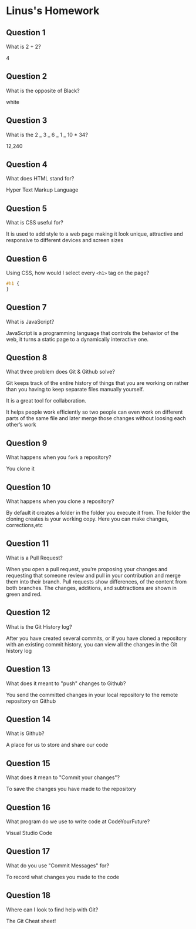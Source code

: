 # Linus's Homework

## Question 1

What is 2 + 2?

4

## Question 2

What is the opposite of Black?

white

## Question 3

What is the 2 _ 3 _ 6 _ 1 _ 10 \* 34?

12,240

## Question 4

What does HTML stand for?

Hyper Text Markup Language

## Question 5

What is CSS useful for?

It is used to add style to a web page making it look unique, attractive and responsive to different devices and screen sizes

## Question 6

Using CSS, how would I select every `<h1>` tag on the page?

```css
#h1 {
}
```

## Question 7

What is JavaScript?

JavaScript is a programming language that controls the behavior of the web, it turns a static page to a dynamically interactive one.

## Question 8

What three problem does Git & Github solve?

Git keeps track of the entire history of things that you are working on rather than you having to keep separate files manually yourself.

It is a great tool for collaboration.

It helps people work efficiently so two people can even work on different parts of the same file and later merge those changes without loosing each other’s work

## Question 9

What happens when you `fork` a repository?

You clone it

## Question 10

What happens when you clone a repository?

By default it creates a folder in the folder you execute it from. The folder the cloning creates is your working copy. Here you can make changes, corrections,etc

## Question 11

What is a Pull Request?

When you open a pull request, you’re proposing your changes and requesting that someone review and pull in your contribution and merge them into their branch. Pull requests show differences, of the content from both branches. The changes, additions, and subtractions are shown in green and red.

## Question 12

What is the Git History log?

After you have created several commits, or if you have cloned a repository with an existing commit history, you can view all the changes in the Git history log

## Question 13

What does it meant to "push" changes to Github?

You send the committed changes in your local repository to the remote repository on Github

## Question 14

What is Github?

A place for us to store and share our code

## Question 15

What does it mean to "Commit your changes"?

To save the changes you have made to the repository

## Question 16

What program do we use to write code at CodeYourFuture?

Visual Studio Code

## Question 17

What do you use "Commit Messages" for?

To record what changes you made to the code

## Question 18

Where can I look to find help with Git?

The Git Cheat sheet!

